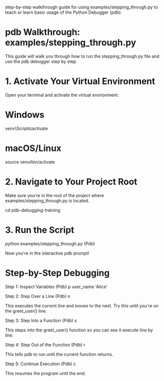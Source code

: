 step-by-step walkthrough guide for using examples/stepping_through.py to teach or learn basic usage of the Python Debugger (pdb).

# pdb Walkthrough: examples/stepping_through.py
This guide will walk you through how to run the stepping_through.py file and use the pdb debugger step by step.

# 1. Activate Your Virtual Environment
Open your terminal and activate the virtual environment:

# Windows
venv\Scripts\activate

# macOS/Linux
source venv/bin/activate

#  2. Navigate to Your Project Root
Make sure you're in the root of the project where examples/stepping_through.py is located.

cd pdb-debugging-training

#  3. Run the Script
python examples/stepping_through.py
(Pdb)

Now you're in the interactive pdb prompt!

# Step-by-Step Debugging

Step 1: Inspect Variables
(Pdb) p user_name
'Alice'


Step 2: Step Over a Line
(Pdb) n

This executes the current line and moves to the next. Try this until you're on the greet_user() line.

Step 3: Step Into a Function
(Pdb) s

This steps into the greet_user() function so you can see it execute line by line.

Step 4: Step Out of the Function
(Pdb) r

This tells pdb to run until the current function returns.

Step 5: Continue Execution
(Pdb) c

This resumes the program until the end.



